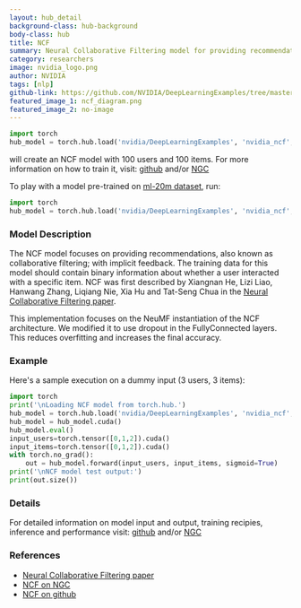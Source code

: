 ```yaml
---
layout: hub_detail
background-class: hub-background
body-class: hub
title: NCF
summary: Neural Collaborative Filtering model for providing recommendations
category: researchers
image: nvidia_logo.png
author: NVIDIA
tags: [nlp]
github-link: https://github.com/NVIDIA/DeepLearningExamples/tree/master/PyTorch/Recommendation/NCF
featured_image_1: ncf_diagram.png
featured_image_2: no-image
---
```


```python
import torch
hub_model = torch.hub.load('nvidia/DeepLearningExamples', 'nvidia_ncf', pretrained=False, nb_users=100, nb_items=100)
```

will create an NCF model with 100 users and 100 items. For more information on how to train it, visit: [github](https://github.com/NVIDIA/DeepLearningExamples/tree/master/PyTorch/Recommendation/NCF) and/or [NGC](https://ngc.nvidia.com/catalog/model-scripts/nvidia:ncf_for_pytorch)

To play with a model pre-trained on [ml-20m dataset](https://grouplens.org/datasets/movielens/20m/), run:
```python
import torch
hub_model = torch.hub.load('nvidia/DeepLearningExamples', 'nvidia_ncf', pretrained=True)
```

### Model Description

The NCF model focuses on providing recommendations, also known as collaborative filtering; with implicit feedback. The training data for this model should contain binary information about whether a user interacted with a specific item.
NCF was first described by Xiangnan He, Lizi Liao, Hanwang Zhang, Liqiang Nie, Xia Hu and Tat-Seng Chua in the [Neural Collaborative Filtering paper](https://arxiv.org/abs/1708.05031).

This implementation focuses on the NeuMF instantiation of the NCF architecture.
We modified it to use dropout in the FullyConnected layers. This reduces overfitting and increases the final accuracy.

### Example

Here's a sample execution on a dummy input (3 users, 3 items):

```python
import torch
print('\nLoading NCF model from torch.hub.')
hub_model = torch.hub.load('nvidia/DeepLearningExamples', 'nvidia_ncf', pretrained=True)
hub_model = hub_model.cuda()
hub_model.eval()
input_users=torch.tensor([0,1,2]).cuda()
input_items=torch.tensor([0,1,2]).cuda()
with torch.no_grad():
    out = hub_model.forward(input_users, input_items, sigmoid=True)
print('\nNCF model test output:')
print(out.size())
```
### Details
For detailed information on model input and output, training recipies, inference and performance visit: [github](https://github.com/NVIDIA/DeepLearningExamples/tree/master/PyTorch/Recommendation/NCF) and/or [NGC](https://ngc.nvidia.com/catalog/model-scripts/nvidia:ncf_for_pytorch)

### References

 - [Neural Collaborative Filtering paper](https://arxiv.org/abs/1708.05031)
 - [NCF on NGC](https://ngc.nvidia.com/catalog/model-scripts/nvidia:ncf_for_pytorch)
 - [NCF on github](https://github.com/NVIDIA/DeepLearningExamples/tree/master/PyTorch/Recommendation/NCF)
